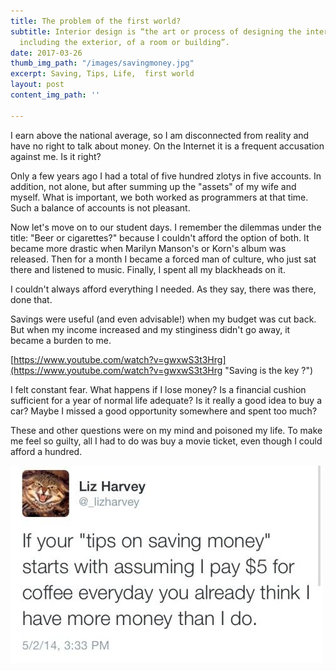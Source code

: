 ```yaml
---
title: The problem of the first world?
subtitle: Interior design is “the art or process of designing the interior, often
  including the exterior, of a room or building”.
date: 2017-03-26
thumb_img_path: "/images/savingmoney.jpg"
excerpt: Saving, Tips, Life,  first world
layout: post
content_img_path: ''

---
```


I earn above the national average, so I am disconnected from reality and have no right to talk about money. On the Internet it is a frequent accusation against me. Is it right?

Only a few years ago I had a total of five hundred zlotys in five accounts. In addition, not alone, but after summing up the "assets" of my wife and myself. What is important, we both worked as programmers at that time. Such a balance of accounts is not pleasant.  

Now let's move on to our student days. I remember the dilemmas under the title: "Beer or cigarettes?" because I couldn't afford the option of both. It became more drastic when Marilyn Manson's or Korn's album was released. Then for a month I became a forced man of culture, who just sat there and listened to music. Finally, I spent all my blackheads on it.

I couldn't always afford everything I needed. As they say, there was there, done that. 

Savings were useful (and even advisable!) when my budget was cut back. But when my income increased and my stinginess didn't go away, it became a burden to me. 

[https://www.youtube.com/watch?v=gwxwS3t3Hrg](https://www.youtube.com/watch?v=gwxwS3t3Hrg "Saving is the key ?")

I felt constant fear. What happens if I lose money? Is a financial cushion sufficient for a year of normal life adequate? Is it really a good idea to buy a car? Maybe I missed a good opportunity somewhere and spent too much?

These and other questions were on my mind and poisoned my life. To make me feel so guilty, all I had to do was buy a movie ticket, even though I could afford a hundred.

![](/images/savingmoney.jpg)